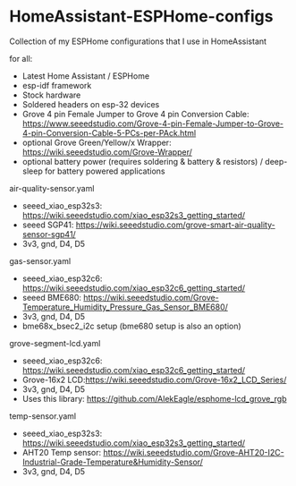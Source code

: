 # HomeAssistant-ESPHome-configs
Collection of my ESPHome configurations that I use in HomeAssistant


for all: 
- Latest Home Assistant / ESPHome
- esp-idf framework
- Stock hardware
- Soldered headers on esp-32 devices
- Grove 4 pin Female Jumper to Grove 4 pin Conversion Cable: https://www.seeedstudio.com/Grove-4-pin-Female-Jumper-to-Grove-4-pin-Conversion-Cable-5-PCs-per-PAck.html
- optional Grove Green/Yellow/x Wrapper: https://wiki.seeedstudio.com/Grove-Wrapper/
- optional battery power (requires soldering & battery & resistors) / deep-sleep for battery powered applications
  
air-quality-sensor.yaml
- seeed_xiao_esp32s3: https://wiki.seeedstudio.com/xiao_esp32s3_getting_started/
- seeed SGP41: https://wiki.seeedstudio.com/grove-smart-air-quality-sensor-sgp41/
- 3v3, gnd, D4, D5

gas-sensor.yaml
- seeed_xiao_esp32c6: https://wiki.seeedstudio.com/xiao_esp32c6_getting_started/
- seeed BME680: https://wiki.seeedstudio.com/Grove-Temperature_Humidity_Pressure_Gas_Sensor_BME680/
- 3v3, gnd, D4, D5
- bme68x_bsec2_i2c setup (bme680 setup is also an option)

grove-segment-lcd.yaml
- seeed_xiao_esp32c6: https://wiki.seeedstudio.com/xiao_esp32c6_getting_started/
- Grove-16x2 LCD:https://wiki.seeedstudio.com/Grove-16x2_LCD_Series/
- 3v3, gnd, D4, D5
- Uses this library: https://github.com/AlekEagle/esphome-lcd_grove_rgb

temp-sensor.yaml
- seeed_xiao_esp32s3: https://wiki.seeedstudio.com/xiao_esp32s3_getting_started/
- AHT20 Temp sensor: https://wiki.seeedstudio.com/Grove-AHT20-I2C-Industrial-Grade-Temperature&Humidity-Sensor/
- 3v3, gnd, D4, D5
